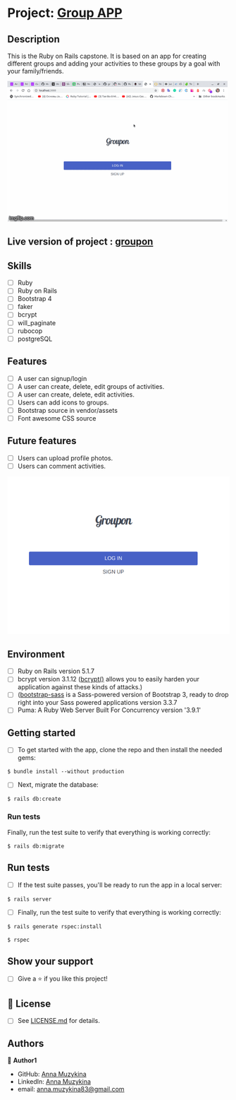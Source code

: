 # Project: [Group APP](#)

## Description

This is the Ruby on Rails capstone. It is based on an app for creating different groups and adding your activities to these groups by a goal with your family/friends.


![screen](https://github.com/Anna-Myzukina/groupon/blob/deploy/app/assets/images/3wycoj.gif)


## Live version of project :  [groupon](https://radiant-castle-10293.herokuapp.com/)


## Skills
- [ ] Ruby 
- [ ] Ruby on Rails
- [ ] Bootstrap 4
- [ ] faker
- [ ] bcrypt
- [ ] will_paginate
- [ ] rubocop
- [ ] postgreSQL

## Features
- [ ] A user can signup/login
- [ ] A user can create, delete, edit groups of activities.
- [ ] A user can create, delete, edit activities.
- [ ] Users can add icons to groups.
- [ ] Bootstrap source in vendor/assets
- [ ] Font awesome CSS source

## Future features
- [ ] Users can upload profile photos.
- [ ] Users can comment activities.

![screen](https://github.com/Anna-Myzukina/groupon/blob/deploy/app/assets/images/screen.png)


## Environment
- [ ] Ruby on Rails version 5.1.7
- [ ] bcrypt version 3.1.12 ([bcrypt()](https://github.com/codahale/bcrypt-ruby) allows you to easily harden your application against these kinds of attacks.)
- [ ] ([bootstrap-sass](https://www.rubydoc.info/gems/bootstrap-sass/3.3.6) is a Sass-powered version of Bootstrap 3, ready to drop right into your Sass powered applications version 3.3.7
- [ ] Puma: A Ruby Web Server Built For Concurrency version '3.9.1'

## Getting started
- [ ] To get started with the app, clone the repo and then install the needed gems:

```
$ bundle install --without production
```

- [ ] Next, migrate the database:

```
$ rails db:create
```

### Run tests

Finally, run the test suite to verify that everything is working correctly:

```
$ rails db:migrate
```

## Run tests

- [ ] If the test suite passes, you'll be ready to run the app in a local server:

```
$ rails server
```
- [ ] Finally, run the test suite to verify that everything is working correctly:

```
$ rails generate rspec:install
```

```
$ rspec
```

## Show your support

- [ ] Give a ⭐️ if you like this project!

## 📝 License

* [ ] See [LICENSE.md]() for details.

## Authors

👤 **Author1**
* GitHub: [Anna Muzykina](https://github.com/Anna-Myzukina)
* LinkedIn: [Anna Muzykina](https://www.linkedin.com/in/anna-muzykina/)
* email: anna.muzykina83@gmail.com
